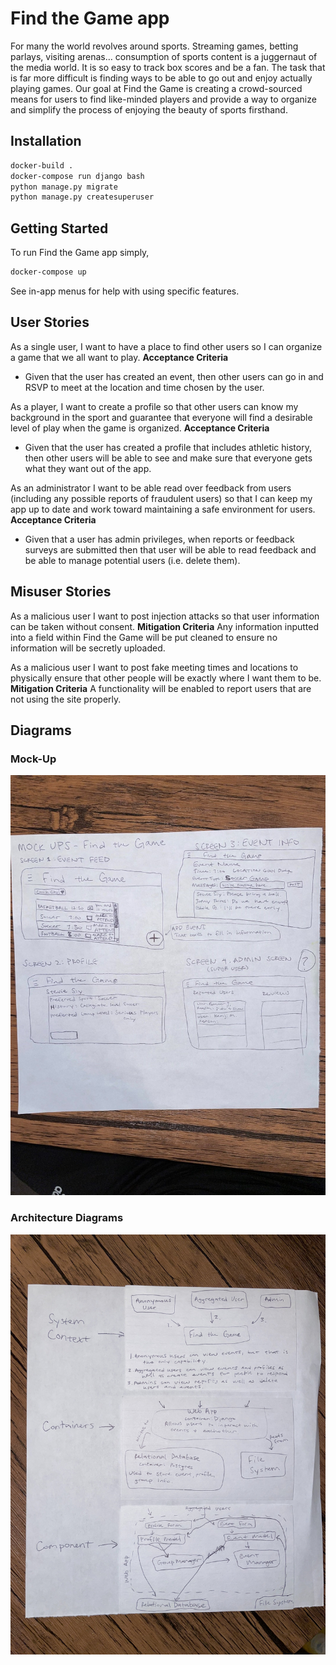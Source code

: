 # Find the Game app
For many the world revolves around sports. Streaming games, betting parlays, visiting arenas… consumption of sports content is a juggernaut of the media world. It is so easy to track box scores and be a fan. The task that is far more difficult is finding ways to be able to go out and enjoy actually playing games. Our goal at Find the Game is creating a crowd-sourced means for users to find like-minded players and provide a way to organize and simplify the process of enjoying the beauty of sports firsthand.

## Installation
```bash
docker-build .
docker-compose run django bash
python manage.py migrate
python manage.py createsuperuser
```

## Getting Started
To run Find the Game app simply,
```bash
docker-compose up
```
See in-app menus for help with using specific features.

## User Stories
As a single user, I want to have a place to find other users so I can organize a game that we all want to play.
**Acceptance Criteria**
* Given that the user has created an event, then other users can go in and RSVP to meet at the location and time chosen by the user.

As a player, I want to create a profile so that other users can know my background in the sport and guarantee that everyone will find a desirable level of play when the game is organized.
**Acceptance Criteria**
* Given that the user has created a profile that includes athletic history, then other users will be able to see and make sure that everyone gets what they want out of the app. 

As an administrator I want to be able read over feedback from users (including any possible reports of fraudulent users) so that I can keep my app up to date and work toward maintaining a safe environment for users.
**Acceptance Criteria**
* Given that a user has admin privileges, when reports or feedback surveys are submitted then that user will be able to read feedback and be able to manage potential users (i.e. delete them).

## Misuser Stories
As a malicious user I want to post injection attacks so that user information can be taken without consent.
**Mitigation Criteria**
Any information inputted into a field within Find the Game will be put cleaned to ensure no information will be secretly uploaded.

As a malicious user I want to post fake meeting times and locations to physically ensure that other people will be exactly where I want them to be.
**Mitigation Criteria**
A functionality will be enabled to report users that are not using the site properly.

## Diagrams
### Mock-Up
![Tooltip for visually disabled](./FtGMockup.jpg)

### Architecture Diagrams
![Tooltip for visually disabled](./ArchitectureDiags.jpg)
